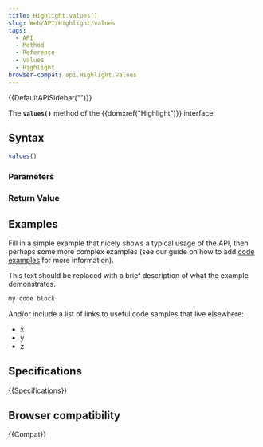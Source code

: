 ```yaml
---
title: Highlight.values()
slug: Web/API/Highlight/values
tags:
  - API
  - Method
  - Reference
  - values
  - Highlight
browser-compat: api.Highlight.values
---
```

{{DefaultAPISidebar("")}}

The **`values()`** method of the {{domxref("Highlight")}} interface 

## Syntax

```js
values()
```

### Parameters



### Return Value



## Examples

Fill in a simple example that nicely shows a typical usage of the API, then perhaps some more complex examples (see our guide on how to add [code examples](/en-US/docs/MDN/Contribute/Structures/Code_examples) for more information).

This text should be replaced with a brief description of what the example demonstrates.

```js
my code block
```

And/or include a list of links to useful code samples that live elsewhere:

*   x
*   y
*   z

## Specifications

{{Specifications}}

## Browser compatibility

{{Compat}}

